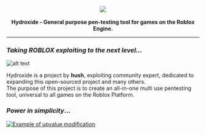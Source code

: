 <p align="center">
  <img src="https://camo.githubusercontent.com/96f209b7bb27dce3f8b7da5d6d216e601eebb25b/68747470733a2f2f63646e2e646973636f72646170702e636f6d2f6174746163686d656e74732f3633333437323432393931373939353033382f3732323134333733303530303530313533342f487964726f786964655f4c6f676f2e706e67">
  <br><br>
  <b>Hydroxide - General purpose pen-testing tool for games on the Roblox Engine.</b>
</p>

---

### *Taking ROBLOX exploiting to the next level...*

![alt text](https://camo.githubusercontent.com/4cdcb3f0756ded1323150d6807ea9d507799ca60/68747470733a2f2f63646e2e646973636f72646170702e636f6d2f6174746163686d656e74732f3639343732363633363133383030343539332f3734323430383534363333343933333030322f756e6b6e6f776e2e706e67 "In-game screenshot of UI")

Hydroxide is a project by **hush**, exploiting community expert, dedicated to expanding this open-sourced project and many others.                       
The purpose of this project is to create an all-in-one multi use pentesting tool, universal to all games on the Roblox Platform.                                  

### *Power in simplicity*...

[![Example of upvalue modification](https://cdn.discordapp.com/attachments/702965177288491018/746434397246587010/unknown.png)](https://i.gyazo.com/63afdd764cdca533af5ebca843217a7e.gif)
